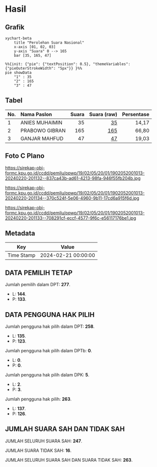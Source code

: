 # Hasil

## Grafik

```mermaid
xychart-beta
    title "Perolehan Suara Nasional"
    x-axis [01, 02, 03]
    y-axis "Suara" 0 --> 165
    bar [35, 165, 47]
```

```mermaid
%%{init: {"pie": {"textPosition": 0.5}, "themeVariables": {"pieOuterStrokeWidth": "5px"}} }%%
pie showData
    "1" : 35
    "2" : 165
    "3" : 47
```

## Tabel

| No. | Nama Paslon    | Suara | Suara (raw) | Persentase |
|:--- |:-------------- | -----:| -----------:| ----------:|
| 1   | ANIES MUHAIMIN | 35    | [35][p-1]   | 14,17      |
| 2   | PRABOWO GIBRAN | 165   | [165][p-2]  | 66,80      |
| 3   | GANJAR MAHFUD  | 47    | [47][p-3]   | 19,03      |


[p-1]: https://github.com/gigit-pemilu/pemilu-2024/blob/main/pilpres/hitung-suara/sub/19-kepulauan-bangka-belitung/sub/02-belitung/sub/05-badau/sub/2001-badau/sub/013-tps/sub/paslon-1.txt
[p-2]: https://github.com/gigit-pemilu/pemilu-2024/blob/main/pilpres/hitung-suara/sub/19-kepulauan-bangka-belitung/sub/02-belitung/sub/05-badau/sub/2001-badau/sub/013-tps/sub/paslon-2.txt
[p-3]: https://github.com/gigit-pemilu/pemilu-2024/blob/main/pilpres/hitung-suara/sub/19-kepulauan-bangka-belitung/sub/02-belitung/sub/05-badau/sub/2001-badau/sub/013-tps/sub/paslon-3.txt

## Foto C Plano

https://sirekap-obj-formc.kpu.go.id/ccdd/pemilu/ppwp/19/02/05/20/01/1902052001013-20240220-201132--837ca43b-ad61-4213-98fa-946f55fb204b.jpg

https://sirekap-obj-formc.kpu.go.id/ccdd/pemilu/ppwp/19/02/05/20/01/1902052001013-20240220-201134--370c524f-5e06-4960-9b11-17cd6a915f6d.jpg

https://sirekap-obj-formc.kpu.go.id/ccdd/pemilu/ppwp/19/02/05/20/01/1902052001013-20240220-201133--708291cf-eccf-4577-9f6c-e56117176be1.jpg


## Metadata

| Key        | Value               |
| ---------- | ------------------- |
| Time Stamp | 2024-02-21 00:00:00 |


## DATA PEMILIH TETAP

Jumlah pemilih dalam DPT: **277**.
 * L: **144**.
 * P: **133**.

## DATA PENGGUNA HAK PILIH

Jumlah pengguna hak pilih dalam DPT: **258**.
 * L: **135**.
 * P: **123**.

Jumlah pengguna hak pilih dalam DPTb: **0**.
 * L: **0**.
 * P: **0**.

Jumlah pengguna hak pilih dalam DPK: **5**.
 * L: **2**.
 * P: **3**.

Jumlah pengguna hak pilih: **263**.
 * L: **137**.
 * P: **126**.

## JUMLAH SUARA SAH DAN TIDAK SAH

JUMLAH SELURUH SUARA SAH: **247**.

JUMLAH SUARA TIDAK SAH: **16**.

JUMLAH SELURUH SUARA SAH DAN SUARA TIDAK SAH: **263**.


